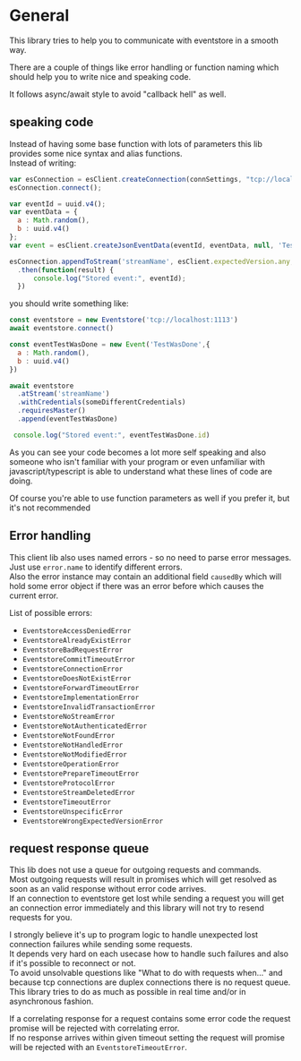 # General

This library tries to help you to communicate with eventstore in a smooth way.

There are a couple of things like error handling or function naming which should help you to write nice and speaking code.

It follows async/await style to avoid "callback hell" as well.

## speaking code

Instead of having some base function with lots of parameters this lib provides some nice syntax and alias functions.  
Instead of writing:

```javascript
var esConnection = esClient.createConnection(connSettings, "tcp://localhost:1113");
esConnection.connect();

var eventId = uuid.v4();
var eventData = {
  a : Math.random(),
  b : uuid.v4()
};
var event = esClient.createJsonEventData(eventId, eventData, null, 'TestWasDone');

esConnection.appendToStream('streamName', esClient.expectedVersion.any, event,someDifferentCredentials)
  .then(function(result) {
      console.log("Stored event:", eventId);
  })
```

you should write something like:

```javascript
const eventstore = new Eventstore('tcp://localhost:1113')
await eventstore.connect()

const eventTestWasDone = new Event('TestWasDone',{
  a : Math.random(),
  b : uuid.v4()
})

await eventstore
  .atStream('streamName')
  .withCredentials(someDifferentCredentials)
  .requiresMaster()
  .append(eventTestWasDone)

 console.log("Stored event:", eventTestWasDone.id)
```

As you can see your code becomes a lot more self speaking and also someone who isn't familiar with your program or even unfamiliar with javascript/typescript is able to understand what these lines of code are doing.

Of course you're able to use function parameters as well if you prefer it, but it's not recommended

## Error handling

This client lib also uses named errors - so no need to parse error messages.  
Just use `error.name` to identify different errors.  
Also the error instance may contain an additional field `causedBy` which will hold some error object if there was an error before which causes the current error.

List of possible errors:

- `EventstoreAccessDeniedError`
- `EventstoreAlreadyExistError`
- `EventstoreBadRequestError`
- `EventstoreCommitTimeoutError`
- `EventstoreConnectionError`
- `EventstoreDoesNotExistError`
- `EventstoreForwardTimeoutError`
- `EventstoreImplementationError`
- `EventstoreInvalidTransactionError`
- `EventstoreNoStreamError`
- `EventstoreNotAuthenticatedError`
- `EventstoreNotFoundError`
- `EventstoreNotHandledError`
- `EventstoreNotModifiedError`
- `EventstoreOperationError`
- `EventstorePrepareTimeoutError`
- `EventstoreProtocolError`
- `EventstoreStreamDeletedError`
- `EventstoreTimeoutError`
- `EventstoreUnspecificError`
- `EventstoreWrongExpectedVersionError`

## request response queue

This lib does not use a queue for outgoing requests and commands.  
Most outgoing requests will result in promises which will get resolved as soon as an valid response without error code arrives.  
If an connection to eventstore get lost while sending a request you will get an connection error immediately and this library will not try to resend requests for you.

I strongly believe it's up to program logic to handle unexpected lost connection failures while sending some requests.  
It depends very hard on each usecase how to handle such failures and also if it's possible to reconnect or not.  
To avoid unsolvable questions like "What to do with requests when..." and because tcp connections are duplex connections there is no request queue.
This library tries to do as much as possible in real time and/or in asynchronous fashion.

If a correlating response for a request contains some error code the request promise will be rejected with correlating error.  
If no response arrives within given timeout setting the request will promise will be rejected with an `EventstoreTimeoutError`.